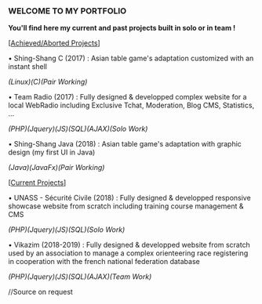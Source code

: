 <h3>WELCOME TO MY PORTFOLIO</h3> 

<b>You'll find here my current and past projects built in solo or in team !</b>


[<u>Achieved/Aborted Projects</u>]

<p>• Shing-Shang C (2017) : Asian table game's adaptation customized with an instant shell</p>
<p><i>(Linux)(C)(Pair Working)</i></p>

<p>• Team Radio (2017) : Fully designed & developped complex website for a local WebRadio including Exclusive Tchat, Moderation, Blog CMS, Statistics, ...</p>
<p><i>(PHP)(Jquery)(JS)(SQL)(AJAX)(Solo Work)</i></p>

<p>• Shing-Shang Java (2018) : Asian table game's adaptation with graphic design (my first UI in Java)</p>
<p><i>(Java)(JavaFx)(Pair Working)</i></p>

[<u>Current Projects</u>]

<p>• UNASS - Sécurité Civile (2018) : Fully designed & developped responsive showcase website from scratch including training course management & CMS</p>
<p><i>(PHP)(Jquery)(JS)(SQL)(Solo Work)</i></p>

<p>• Vikazim (2018-2019) : Fully designed & developped website from scratch used by an association to manage a complex orienteering race registering in cooperation with the french national federation database</p>
<p><i>(PHP)(Jquery)(JS)(SQL)(AJAX)(Team Work)</i></p>
<p>//Source on request</i></p>
